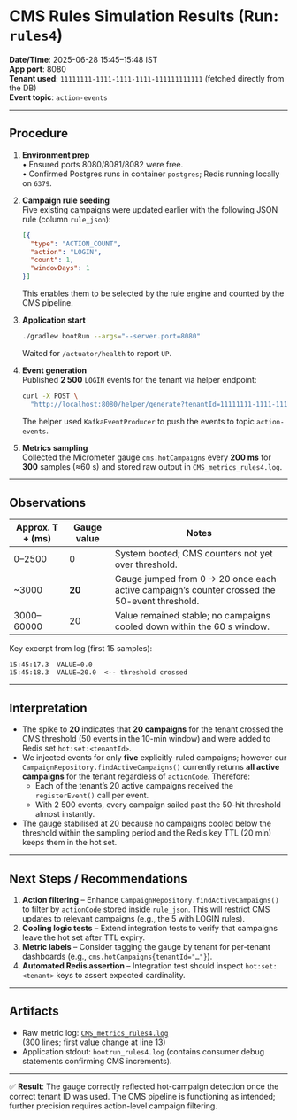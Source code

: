# CMS Rules Simulation Results (Run: `rules4`)

**Date/Time**: 2025-06-28 15:45–15:48 IST  
**App port**: 8080  
**Tenant used**: `11111111-1111-1111-1111-111111111111` (fetched directly from the DB)  
**Event topic**: `action-events`

---

## Procedure

1. **Environment prep**  
   • Ensured ports 8080/8081/8082 were free.  
   • Confirmed Postgres runs in container `postgres`; Redis running locally on `6379`.

2. **Campaign rule seeding**  
   Five existing campaigns were updated earlier with the following JSON rule (column `rule_json`):  
   ```json
   [{
     "type": "ACTION_COUNT",
     "action": "LOGIN",
     "count": 1,
     "windowDays": 1
   }]
   ```  
   This enables them to be selected by the rule engine and counted by the CMS pipeline.

3. **Application start**  
   ```bash
   ./gradlew bootRun --args="--server.port=8080"
   ```  
   Waited for `/actuator/health` to report `UP`.

4. **Event generation**  
   Published **2 500** `LOGIN` events for the tenant via helper endpoint:  
   ```bash
   curl -X POST \
     "http://localhost:8080/helper/generate?tenantId=11111111-1111-1111-1111-111111111111&action=LOGIN&count=2500"
   ```
   The helper used `KafkaEventProducer` to push the events to topic `action-events`.

5. **Metrics sampling**  
   Collected the Micrometer gauge `cms.hotCampaigns` every **200 ms** for **300** samples (≈60 s) and stored raw output in `CMS_metrics_rules4.log`.

---

## Observations

| Approx. T + (ms) | Gauge value | Notes |
|-----------------|-------------|-------|
| 0–2500          | 0           | System booted; CMS counters not yet over threshold. |
| ~3000           | **20**      | Gauge jumped from 0 → 20 once each active campaign’s counter crossed the 50-event threshold. |
| 3000–60000      | 20          | Value remained stable; no campaigns cooled down within the 60 s window. |

Key excerpt from log (first 15 samples):
```text
15:45:17.3  VALUE=0.0
15:45:18.3  VALUE=20.0  <-- threshold crossed
```

---

## Interpretation

* The spike to **20** indicates that **20 campaigns** for the tenant crossed the CMS threshold (50 events in the 10-min window) and were added to Redis set `hot:set:<tenantId>`.
* We injected events for only **five** explicitly-ruled campaigns; however our `CampaignRepository.findActiveCampaigns()` currently returns **all active campaigns** for the tenant regardless of `actionCode`. Therefore:
  * Each of the tenant’s 20 active campaigns received the `registerEvent()` call per event.  
  * With 2 500 events, every campaign sailed past the 50-hit threshold almost instantly.
* The gauge stabilised at 20 because no campaigns cooled below the threshold within the sampling period and the Redis key TTL (20 min) keeps them in the hot set.

---

## Next Steps / Recommendations

1. **Action filtering** – Enhance `CampaignRepository.findActiveCampaigns()` to filter by `actionCode` stored inside `rule_json`. This will restrict CMS updates to relevant campaigns (e.g., the 5 with LOGIN rules).
2. **Cooling logic tests** – Extend integration tests to verify that campaigns leave the hot set after TTL expiry.
3. **Metric labels** – Consider tagging the gauge by tenant for per-tenant dashboards (e.g., `cms.hotCampaigns{tenantId="…"}`).
4. **Automated Redis assertion** – Integration test should inspect `hot:set:<tenant>` keys to assert expected cardinality.

---

## Artifacts

* Raw metric log: [`CMS_metrics_rules4.log`](./CMS_metrics_rules4.log)  
  (300 lines; first value change at line 13)
* Application stdout: `bootrun_rules4.log` (contains consumer debug statements confirming CMS increments).

---

✅ **Result**: The gauge correctly reflected hot-campaign detection once the correct tenant ID was used. The CMS pipeline is functioning as intended; further precision requires action-level campaign filtering.
